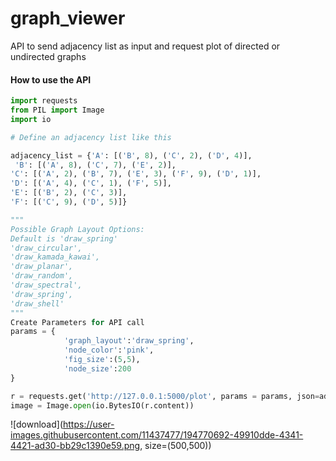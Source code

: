 # graph_viewer
API to send adjacency list as input and request plot of directed or undirected graphs

#### How to use the API ####
```python
import requests
from PIL import Image
import io

# Define an adjacency list like this

adjacency_list = {'A': [('B', 8), ('C', 2), ('D', 4)],
 'B': [('A', 8), ('C', 7), ('E', 2)], 
'C': [('A', 2), ('B', 7), ('E', 3), ('F', 9), ('D', 1)], 
'D': [('A', 4), ('C', 1), ('F', 5)], 
'E': [('B', 2), ('C', 3)], 
'F': [('C', 9), ('D', 5)]}

"""
Possible Graph Layout Options:
Default is 'draw_spring' 
'draw_circular', 
'draw_kamada_kawai', 
'draw_planar', 
'draw_random', 
'draw_spectral', 
'draw_spring', 
'draw_shell'
"""
Create Parameters for API call
params = {
            'graph_layout':'draw_spring', 
            'node_color':'pink', 
            'fig_size':(5,5), 
            'node_size':200
}

r = requests.get('http://127.0.0.1:5000/plot', params = params, json=adjacency_list)
image = Image.open(io.BytesIO(r.content))
```
![download](https://user-images.githubusercontent.com/11437477/194770692-49910dde-4341-4421-ad30-bb29c1390e59.png, size=(500,500))



